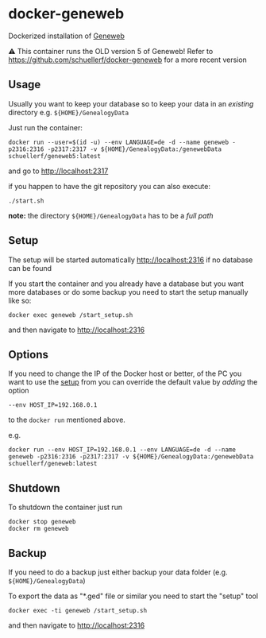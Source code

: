 # docker-geneweb
Dockerized installation of [Geneweb](https://en.wikipedia.org/wiki/GeneWeb)  

:warning: This container runs the OLD version 5 of Geneweb!
Refer to https://github.com/schuellerf/docker-geneweb for a more recent version

## Usage

Usually you want to keep your database so to keep your data in an *existing* directory e.g. `${HOME}/GenealogyData`

Just run the container:
```
docker run --user=$(id -u) --env LANGUAGE=de -d --name geneweb -p2316:2316 -p2317:2317 -v ${HOME}/GenealogyData:/genewebData schuellerf/geneweb5:latest
```

and go to [http://localhost:2317](http://localhost:2317)

if you happen to have the git repository you can also execute:
```
./start.sh
```

**note:** the directory `${HOME}/GenealogyData` has to be a *full path*

## Setup
The setup will be started automatically [http://localhost:2316](http://localhost:2316) if no database can be found
		
If you start the container and you already have a database but you want more databases or do some backup you need to start the setup manually like so:

```
docker exec geneweb /start_setup.sh
```
and then navigate to [http://localhost:2316](http://localhost:2316)

## Options
If you need to change the IP of the Docker host or better, of the PC you want to use the [setup](http://localhost:2316) from
you can override the default value by _adding_ the option

```
--env HOST_IP=192.168.0.1
```

to the `docker run` mentioned above.

e.g.
```
docker run --env HOST_IP=192.168.0.1 --env LANGUAGE=de -d --name geneweb -p2316:2316 -p2317:2317 -v ${HOME}/GenealogyData:/genewebData schuellerf/geneweb:latest
```

## Shutdown

To shutdown the container just run
```
docker stop geneweb
docker rm geneweb
```

## Backup
If you need to do a backup just either backup your data folder (e.g. `${HOME}/GenealogyData`)

To export the data as "*.ged" file or similar you need to start the "setup" tool

```
docker exec -ti geneweb /start_setup.sh
```
and then navigate to [http://localhost:2316](http://localhost:2316)


